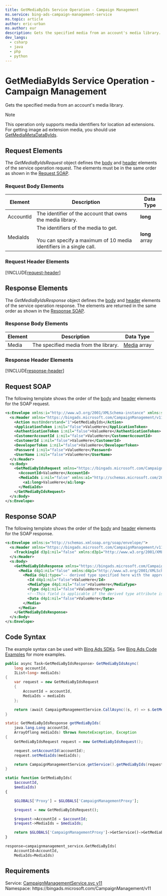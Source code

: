 ```yaml
---
title: GetMediaByIds Service Operation - Campaign Management
ms.service: bing-ads-campaign-management-service
ms.topic: article
author: eric-urban
ms.author: eur
description: Gets the specified media from an account's media library.
dev_langs: 
  - csharp
  - java
  - php
  - python
---
```

# GetMediaByIds Service Operation - Campaign Management
Gets the specified media from an account's media library.

> [!NOTE]
> This operation only supports media identifiers for location ad extensions. For getting image ad extension media, you should use [GetMediaMetaDataByIds](../campaign-management-service/getmediametadatabyids.md).

## <a name="request"></a>Request Elements
The *GetMediaByIdsRequest* object defines the [body](#request-body) and [header](#request-header) elements of the service operation request. The elements must be in the same order as shown in the [Request SOAP](#request-soap). 

### <a name="request-body"></a>Request Body Elements

|Element|Description|Data Type|
|-----------|---------------|-------------|
|<a name="accountid"></a>AccountId|The identifier of the account that owns the media library.|**long**|
|<a name="mediaids"></a>MediaIds|The identifiers of the media to get.<br /><br />You can specify a maximum of 10 media identifiers in a single call.|**long** array|

### <a name="request-header"></a>Request Header Elements
[!INCLUDE[request-header](./includes/request-header.md)]

## <a name="response"></a>Response Elements
The *GetMediaByIdsResponse* object defines the [body](#response-body) and [header](#response-header) elements of the service operation response. The elements are returned in the same order as shown in the [Response SOAP](#response-soap).

### <a name="response-body"></a>Response Body Elements

|Element|Description|Data Type|
|-----------|---------------|-------------|
|<a name="media"></a>Media|The specified media from the library.|[Media](media.md) array|

### <a name="response-header"></a>Response Header Elements
[!INCLUDE[response-header](./includes/response-header.md)]

## <a name="request-soap"></a>Request SOAP
The following template shows the order of the [body](#request-body) and [header](#request-header) elements for the SOAP request.

```xml
<s:Envelope xmlns:i="http://www.w3.org/2001/XMLSchema-instance" xmlns:s="http://schemas.xmlsoap.org/soap/envelope/">
  <s:Header xmlns="https://bingads.microsoft.com/CampaignManagement/v11">
    <Action mustUnderstand="1">GetMediaByIds</Action>
    <ApplicationToken i:nil="false">ValueHere</ApplicationToken>
    <AuthenticationToken i:nil="false">ValueHere</AuthenticationToken>
    <CustomerAccountId i:nil="false">ValueHere</CustomerAccountId>
    <CustomerId i:nil="false">ValueHere</CustomerId>
    <DeveloperToken i:nil="false">ValueHere</DeveloperToken>
    <Password i:nil="false">ValueHere</Password>
    <UserName i:nil="false">ValueHere</UserName>
  </s:Header>
  <s:Body>
    <GetMediaByIdsRequest xmlns="https://bingads.microsoft.com/CampaignManagement/v11">
      <AccountId>ValueHere</AccountId>
      <MediaIds i:nil="false" xmlns:a1="http://schemas.microsoft.com/2003/10/Serialization/Arrays">
        <a1:long>ValueHere</a1:long>
      </MediaIds>
    </GetMediaByIdsRequest>
  </s:Body>
</s:Envelope>
```

## <a name="response-soap"></a>Response SOAP
The following template shows the order of the [body](#response-body) and [header](#response-header) elements for the SOAP response.

```xml
<s:Envelope xmlns:s="http://schemas.xmlsoap.org/soap/envelope/">
  <s:Header xmlns="https://bingads.microsoft.com/CampaignManagement/v11">
    <TrackingId d3p1:nil="false" xmlns:d3p1="http://www.w3.org/2001/XMLSchema-instance">ValueHere</TrackingId>
  </s:Header>
  <s:Body>
    <GetMediaByIdsResponse xmlns="https://bingads.microsoft.com/CampaignManagement/v11">
      <Media d4p1:nil="false" xmlns:d4p1="http://www.w3.org/2001/XMLSchema-instance">
        <Media d4p1:type="-- derived type specified here with the appropriate prefix --">
          <Id d4p1:nil="false">ValueHere</Id>
          <MediaType d4p1:nil="false">ValueHere</MediaType>
          <Type d4p1:nil="false">ValueHere</Type>
          <!--This field is applicable if the derived type attribute is set to Image-->
          <Data d4p1:nil="false">ValueHere</Data>
        </Media>
      </Media>
    </GetMediaByIdsResponse>
  </s:Body>
</s:Envelope>
```

## <a name="example"></a>Code Syntax
The example syntax can be used with [Bing Ads SDKs](~/guides/client-libraries.md). See [Bing Ads Code Examples](~/guides/code-examples.md) for more examples.
```csharp
public async Task<GetMediaByIdsResponse> GetMediaByIdsAsync(
	long accountId,
	IList<long> mediaIds)
{
	var request = new GetMediaByIdsRequest
	{
		AccountId = accountId,
		MediaIds = mediaIds
	};

	return (await CampaignManagementService.CallAsync((s, r) => s.GetMediaByIdsAsync(r), request));
}
```
```java
static GetMediaByIdsResponse getMediaByIds(
	java.lang.Long accountId,
	ArrayOflong mediaIds) throws RemoteException, Exception
{
	GetMediaByIdsRequest request = new GetMediaByIdsRequest();

	request.setAccountId(accountId);
	request.setMediaIds(mediaIds);

	return CampaignManagementService.getService().getMediaByIds(request);
}
```
```php
static function GetMediaByIds(
	$accountId,
	$mediaIds)
{

	$GLOBALS['Proxy'] = $GLOBALS['CampaignManagementProxy'];

	$request = new GetMediaByIdsRequest();

	$request->AccountId = $accountId;
	$request->MediaIds = $mediaIds;

	return $GLOBALS['CampaignManagementProxy']->GetService()->GetMediaByIds($request);
}
```
```python
response=campaignmanagement_service.GetMediaByIds(
	AccountId=AccountId,
	MediaIds=MediaIds)
```

## Requirements
Service: [CampaignManagementService.svc v11](https://campaign.api.bingads.microsoft.com/Api/Advertiser/CampaignManagement/v11/CampaignManagementService.svc)  
Namespace: https\://bingads.microsoft.com/CampaignManagement/v11  


